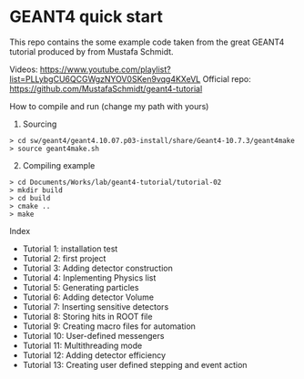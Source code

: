 # GEANT4 quick start

This repo contains the some example code taken from the great GEANT4 tutorial produced by from Mustafa Schmidt. 

Videos: https://www.youtube.com/playlist?list=PLLybgCU6QCGWgzNYOV0SKen9vqg4KXeVL
Official repo: https://github.com/MustafaSchmidt/geant4-tutorial

How to compile and run (change my path with yours)
1. Sourcing
```
> cd sw/geant4/geant4.10.07.p03-install/share/Geant4-10.7.3/geant4make
> source geant4make.sh
```
2. Compiling example
```
> cd Documents/Works/lab/geant4-tutorial/tutorial-02
> mkdir build
> cd build
> cmake ..
> make
```

Index
* Tutorial 1: installation test
* Tutorial 2: first project
* Tutorial 3: Adding detector construction
* Tutorial 4: Inplementing Physics list
* Tutorial 5: Generating particles
* Tutorial 6: Adding detector Volume
* Tutorial 7: Inserting sensitive detectors
* Tutorial 8: Storing hits in ROOT file
* Tutorial 9: Creating macro files for automation
* Tutorial 10: User-defined messengers
* Tutorial 11: Multithreading mode
* Tutorial 12: Adding detector efficiency
* Tutorial 13: Creating user defined stepping and event action
